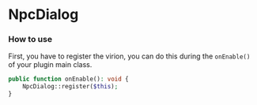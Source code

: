 # NpcDialog

### How to use 

First, you have to register the virion, you can do this during the `onEnable()` of your plugin main class.

```php
public function onEnable(): void {
    NpcDialog::register($this);
}
```